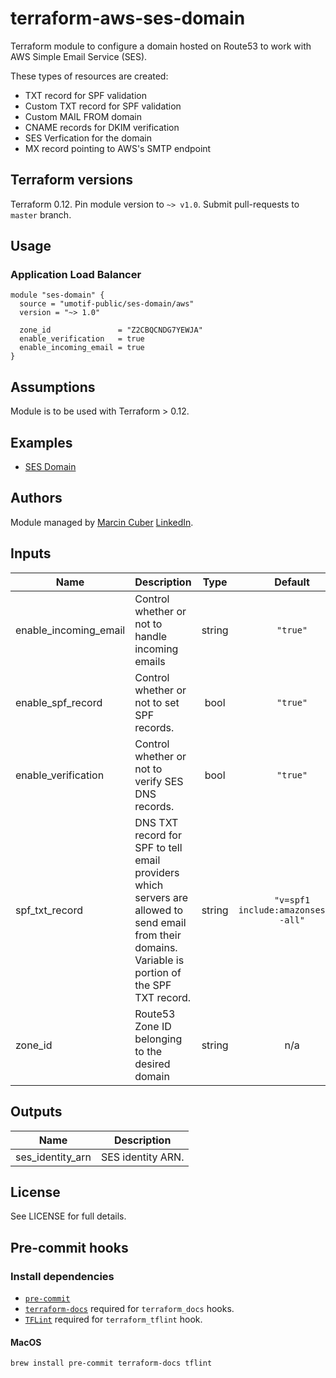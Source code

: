# terraform-aws-ses-domain

Terraform module to configure a domain hosted on Route53 to work with AWS Simple Email Service (SES).

These types of resources are created:

* TXT record for SPF validation
* Custom TXT record for SPF validation
* Custom MAIL FROM domain
* CNAME records for DKIM verification
* SES Verfication for the domain
* MX record pointing to AWS's SMTP endpoint

## Terraform versions

Terraform 0.12. Pin module version to `~> v1.0`. Submit pull-requests to `master` branch.

## Usage

### Application Load Balancer

```hcl
module "ses-domain" {
  source = "umotif-public/ses-domain/aws"
  version = "~> 1.0"

  zone_id               = "Z2CBQCNDG7YEWJA"
  enable_verification   = true
  enable_incoming_email = true
}
```

## Assumptions

Module is to be used with Terraform > 0.12.

## Examples

* [SES Domain](https://github.com/umotif-public/terraform-aws-ses-domain/tree/master/examples/core)

## Authors

Module managed by [Marcin Cuber](https://github.com/marcincuber) [LinkedIn](https://www.linkedin.com/in/marcincuber/).

<!-- BEGINNING OF PRE-COMMIT-TERRAFORM DOCS HOOK -->
## Inputs

| Name | Description | Type | Default | Required |
|------|-------------|:----:|:-----:|:-----:|
| enable\_incoming\_email | Control whether or not to handle incoming emails | string | `"true"` | no |
| enable\_spf\_record | Control whether or not to set SPF records. | bool | `"true"` | no |
| enable\_verification | Control whether or not to verify SES DNS records. | bool | `"true"` | no |
| spf\_txt\_record | DNS TXT record for SPF to tell email providers which servers are allowed to send email from their domains. Variable is portion of the SPF TXT record. | string | `"v=spf1 include:amazonses.com -all"` | no |
| zone\_id | Route53 Zone ID belonging to the desired domain | string | n/a | yes |

## Outputs

| Name | Description |
|------|-------------|
| ses\_identity\_arn | SES identity ARN. |

<!-- END OF PRE-COMMIT-TERRAFORM DOCS HOOK -->

## License

See LICENSE for full details.

## Pre-commit hooks

### Install dependencies

* [`pre-commit`](https://pre-commit.com/#install)
* [`terraform-docs`](https://github.com/segmentio/terraform-docs) required for `terraform_docs` hooks.
* [`TFLint`](https://github.com/terraform-linters/tflint) required for `terraform_tflint` hook.

#### MacOS

```bash
brew install pre-commit terraform-docs tflint
```
